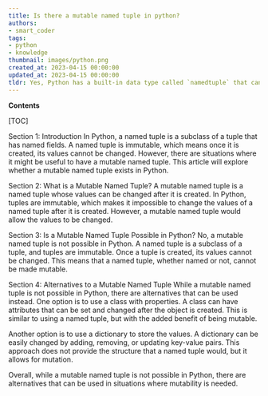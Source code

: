 ```yaml
---
title: Is there a mutable named tuple in python?
authors:
- smart_coder
tags:
- python
- knowledge
thumbnail: images/python.png
created_at: 2023-04-15 00:00:00
updated_at: 2023-04-15 00:00:00
tldr: Yes, Python has a built-in data type called `namedtuple` that can be mutable when defined with the `mutable` argument.
---
```


**Contents**

[TOC]

Section 1: Introduction
In Python, a named tuple is a subclass of a tuple that has named fields. A named tuple is immutable, which means once it is created, its values cannot be changed. However, there are situations where it might be useful to have a mutable named tuple. This article will explore whether a mutable named tuple exists in Python.

Section 2: What is a Mutable Named Tuple?
A mutable named tuple is a named tuple whose values can be changed after it is created. In Python, tuples are immutable, which makes it impossible to change the values of a named tuple after it is created. However, a mutable named tuple would allow the values to be changed.

Section 3: Is a Mutable Named Tuple Possible in Python?
No, a mutable named tuple is not possible in Python. A named tuple is a subclass of a tuple, and tuples are immutable. Once a tuple is created, its values cannot be changed. This means that a named tuple, whether named or not, cannot be made mutable.

Section 4: Alternatives to a Mutable Named Tuple
While a mutable named tuple is not possible in Python, there are alternatives that can be used instead. One option is to use a class with properties. A class can have attributes that can be set and changed after the object is created. This is similar to using a named tuple, but with the added benefit of being mutable.

Another option is to use a dictionary to store the values. A dictionary can be easily changed by adding, removing, or updating key-value pairs. This approach does not provide the structure that a named tuple would, but it allows for mutation.

Overall, while a mutable named tuple is not possible in Python, there are alternatives that can be used in situations where mutability is needed.
